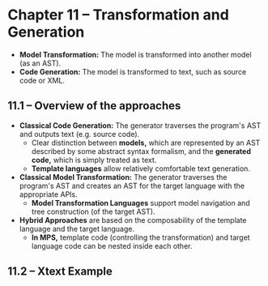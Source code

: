# Chapter 11 – Transformation and Generation

- **Model Transformation:** The model is transformed into another model (as an AST).
- **Code Generation:** The model is transformed to text, such as source code or XML.



## 11.1 – Overview of the approaches

- **Classical Code Generation:** The generator traverses the program's AST and outputs text (e.g. source code).
  - Clear distinction between **models,** which are represented by an AST described by some abstract syntax formalism, and the **generated code,** which is simply treated as text.
  - **Template languages** allow relatively comfortable text generation.
- **Classical Model Transformation:** The generator traverses the program's AST and creates an AST for the target language with the appropriate APIs.
  - **Model Transformation Languages** support model navigation and tree construction (of the target AST).
- **Hybrid Approaches** are based on the composability of the template language and the target language. 
  - **In MPS,** template code (controlling the transformation) and target language code can be nested inside each other. 



## 11.2 – Xtext Example

